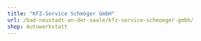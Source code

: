 ```yaml
---
title: "KFZ-Service Schmöger GmbH"
url: /bad-neustadt-an-der-saale/kfz-service-schmoeger-gmbh/
shop: Autowerkstatt
---
```

